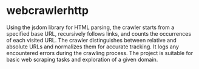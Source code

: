 # webcrawlerhttp

Using the jsdom library for HTML parsing, the crawler starts from a specified base URL, recursively follows links, and counts the occurrences of each visited URL. The crawler distinguishes between relative and absolute URLs and normalizes them for accurate tracking. It logs any encountered errors during the crawling process. The project is suitable for basic web scraping tasks and exploration of a given domain.
